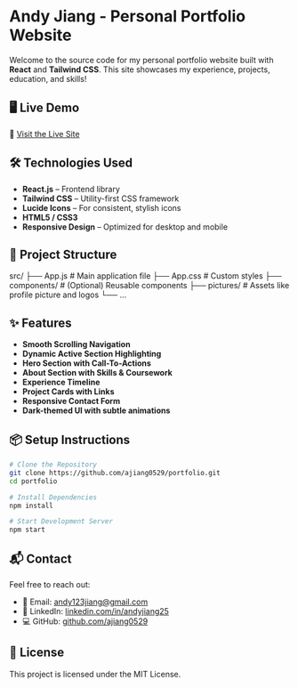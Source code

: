 # Andy Jiang - Personal Portfolio Website

Welcome to the source code for my personal portfolio website built with **React** and **Tailwind CSS**. This site showcases my experience, projects, education, and skills!
## 🖥️ Live Demo

🔗 [Visit the Live Site](https://andyjiang.vercel.app)

## 🛠️ Technologies Used

- **React.js** – Frontend library
- **Tailwind CSS** – Utility-first CSS framework
- **Lucide Icons** – For consistent, stylish icons
- **HTML5 / CSS3**
- **Responsive Design** – Optimized for desktop and mobile

## 📂 Project Structure

src/ ├── App.js # Main application file ├── App.css # Custom styles ├── components/ # (Optional) Reusable components ├── pictures/ # Assets like profile picture and logos └── ...

## ✨ Features

- **Smooth Scrolling Navigation**
- **Dynamic Active Section Highlighting**
- **Hero Section with Call-To-Actions**
- **About Section with Skills & Coursework**
- **Experience Timeline**
- **Project Cards with Links**
- **Responsive Contact Form**
- **Dark-themed UI with subtle animations**

## 📦 Setup Instructions

```bash
# Clone the Repository
git clone https://github.com/ajiang0529/portfolio.git
cd portfolio

# Install Dependencies
npm install

# Start Development Server
npm start
```
## 📬 Contact

Feel free to reach out:

- 📧 Email: [andy123jiang@gmail.com](mailto:andy123jiang@gmail.com)  
- 💼 LinkedIn: [linkedin.com/in/andyjiang25](https://www.linkedin.com/in/andyjiang25)  
- 💻 GitHub: [github.com/ajiang0529](https://github.com/ajiang0529)

## 📃 License
This project is licensed under the MIT License.
